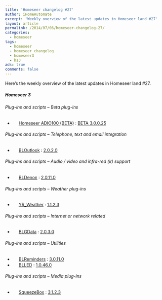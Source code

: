 ```yaml
---
title: 'Homeseer changelog #27'
author: iHomeAutomate
excerpt: 'Weekly overview of the latest updates in Homeseer land #27'
layout: article
permalink: /2014/07/06/homeseer-changelog-27/
categories:
  - homeseer
tags:
  - homeseer
  - homeseer_changelog
  - homeseer3
  - hs3
ads: true
comments: false  
---
```

Here&#8217;s the weekly overview of the latest updates in Homeseer land #27.

##### Homeseer 3

###### Plug-ins and scripts &#8211; Beta plug-ins

  * <img src="http://homeseer.com/updates3/icons/Plug-In.gif" width="16" height="16" /> [Homeseer ADIO100 (BETA)][1] : [BETA 3.0.0.25][2]

###### Plug-ins and scripts &#8211; Telephone, text and email integration

  * <img src="http://dl.dropbox.com/u/7088674/Homeseer3/BladeLogo.gif" width="16" height="16" /> [BLOutlook][3] : [2.0.2.0][4]

###### Plug-ins and scripts &#8211; Audio / video and infra-red (ir) support

  * <img src="http://dl.dropbox.com/u/7088674/Homeseer3/BladeLogo.gif" width="16" height="16" /> [BLDenon][5] : [2.0.11.0][6]

###### Plug-ins and scripts &#8211; Weather plug-ins

  * <img src="http://srv.rusnes.no/HS/YR/yr-logo-tumb.png" width="16" height="16" /> [YR_Weather][7] : [1.1.2.3][8]

###### Plug-ins and scripts &#8211; Internet or network related

  * <img src="http://dl.dropbox.com/u/7088674/Homeseer3/BladeLogo.gif" width="16" height="16" /> [BLGData][9] : [2.0.3.0][10]

###### Plug-ins and scripts &#8211; Utilities

  * <img src="http://dl.dropbox.com/u/7088674/Homeseer3/BladeLogo.gif" width="16" height="16" /> [BLReminders][11] : [3.0.11.0][12]
  * <img src="http://dl.dropbox.com/u/7088674/Homeseer3/BladeLogo.gif" width="16" height="16" /> [BLLED][13] : [1.0.46.0][14]

###### Plug-ins and scripts &#8211; Media plug-ins

  * <img src="http://homeseer.com/updates3/icons/SqueezeBoxPlugin.png" width="16" height="16" /> [SqueezeBox][15] : [3.1.2.3][16]

 [1]: http://homeseer.com/updates3/descriptions/ADIO100.htm
 [2]: http://homeseer.com/updates3/HSPI_ADIO100_3_0_0_25.zip "Download"
 [3]: http://dl.dropbox.com/u/7088674/Homeseer3/BLOutlook/BLOutlook.htm
 [4]: http://dl.dropbox.com/u/7088674/Homeseer3/BLOutlook/BLOutlook_2-0-2-0.zip "Download"
 [5]: http://dl.dropbox.com/u/7088674/Homeseer3/BLDenon/BLDenon.htm
 [6]: http://dl.dropbox.com/u/7088674/Homeseer3/BLDenon/BLDenon_2-0-11-0.zip "Download"
 [7]: http://srv.rusnes.no/HS/YR/YRWeather.htm
 [8]: http://srv.rusnes.no/HS/YR/YR_WEATHER_1_1_2_3.zip "Download"
 [9]: http://dl.dropbox.com/u/7088674/Homeseer3/BLGData/BLGData.htm
 [10]: http://dl.dropbox.com/u/7088674/Homeseer3/BLGData/BLGData_2-0-3-0.zip "Download"
 [11]: http://dl.dropbox.com/u/7088674/Homeseer3/BLReminders/BLReminders.htm
 [12]: http://dl.dropbox.com/u/7088674/Homeseer3/BLReminders/BLReminders_3-0-11-0.zip "Download"
 [13]: http://dl.dropbox.com/u/7088674/Homeseer3/BLLED/BLLED.htm
 [14]: http://dl.dropbox.com/u/7088674/Homeseer3/BLLED/BLLED_1-0-46-0.zip "Download"
 [15]: http://homeseer.com/updates3/descriptions/SqueezeBoxPlugin.htm
 [16]: http://homeseer.com/updates3rd3/hspi_squeezebox_3.1.2.3.zip "Download"
